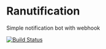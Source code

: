 # Ranutification
Simple notification bot with webhook

[![Build Status](https://drone.maxsurm.me/api/badges/MaksimSurmach/Ranutification/status.svg)](https://drone.maxsurm.me/MaksimSurmach/Ranutification)
